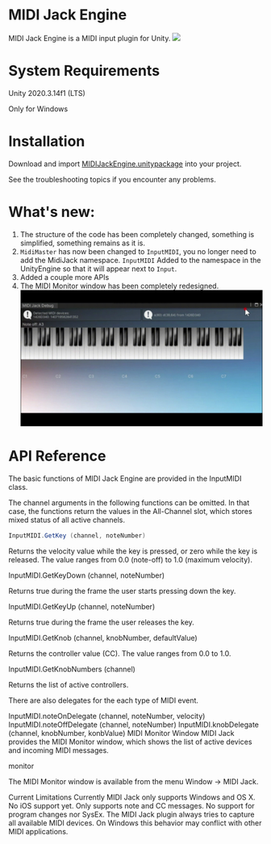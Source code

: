 # MIDI Jack Engine
MIDI Jack Engine is a MIDI input plugin for Unity.
![](view2.gif)

# System Requirements
Unity 2020.3.14f1 (LTS)

Only for Windows
# Installation
Download and import [MIDIJackEngine.unitypackage](https://github.com/ARtronClassicStudio/MidiJackEngine/releases/download/2021V/MIDIJackEngine.unitypackage) into your project.

See the troubleshooting topics if you encounter any problems.

# What's new:
1. The structure of the code has been completely changed, something is simplified, something remains as it is.
2. ```MidiMaster``` has now been changed to ```InputMIDI```, you no longer need to add the MidiJack namespace. ```InputMIDI``` Added to the namespace in the UnityEngine so that it will appear next to ```Input```.
3. Added a couple more APIs
4. The MIDI Monitor window has been completely redesigned. ![](view.gif)


# API Reference
The basic functions of MIDI Jack Engine are provided in the InputMIDI class.

The channel arguments in the following functions can be omitted. In that case, the functions return the values in the All-Channel slot, which stores mixed status of all active channels.
```C#
InputMIDI.GetKey (channel, noteNumber)
```
Returns the velocity value while the key is pressed, or zero while the key is released. The value ranges from 0.0 (note-off) to 1.0 (maximum velocity).

InputMIDI.GetKeyDown (channel, noteNumber)

Returns true during the frame the user starts pressing down the key.

InputMIDI.GetKeyUp (channel, noteNumber)

Returns true during the frame the user releases the key.

InputMIDI.GetKnob (channel, knobNumber, defaultValue)

Returns the controller value (CC). The value ranges from 0.0 to 1.0.

InputMIDI.GetKnobNumbers (channel)

Returns the list of active controllers.

There are also delegates for the each type of MIDI event.

InputMIDI.noteOnDelegate (channel, noteNumber, velocity)
InputMIDI.noteOffDelegate (channel, noteNumber)
InputMIDI.knobDelegate (channel, knobNumber, konbValue)
MIDI Monitor Window
MIDI Jack provides the MIDI Monitor window, which shows the list of active devices and incoming MIDI messages.

monitor

The MIDI Monitor window is available from the menu Window -> MIDI Jack.

Current Limitations
Currently MIDI Jack only supports Windows and OS X. No iOS support yet.
Only supports note and CC messages. No support for program changes nor SysEx.
The MIDI Jack plugin always tries to capture all available MIDI devices. On Windows this behavior may conflict with other MIDI applications.
